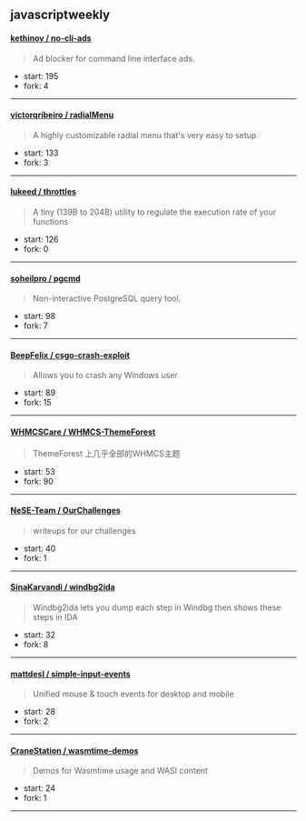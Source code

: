 ## javascriptweekly

#### [kethinov / no-cli-ads](https://github.com/kethinov/no-cli-ads)

> Ad blocker for command line interface ads.

+ start: 195
+ fork: 4

----


#### [victorqribeiro / radialMenu](https://github.com/victorqribeiro/radialMenu)

> A highly customizable radial menu that's very easy to setup.

+ start: 133
+ fork: 3

----


#### [lukeed / throttles](https://github.com/lukeed/throttles)

> A tiny (139B to 204B) utility to regulate the execution rate of your functions

+ start: 126
+ fork: 0

----


#### [soheilpro / pgcmd](https://github.com/soheilpro/pgcmd)

> Non-interactive PostgreSQL query tool.

+ start: 98
+ fork: 7

----


#### [BeepFelix / csgo-crash-exploit](https://github.com/BeepFelix/csgo-crash-exploit)

> Allows you to crash any Windows user

+ start: 89
+ fork: 15

----


#### [WHMCSCare / WHMCS-ThemeForest](https://github.com/WHMCSCare/WHMCS-ThemeForest)

> ThemeForest 上几乎全部的WHMCS主题

+ start: 53
+ fork: 90

----


#### [NeSE-Team / OurChallenges](https://github.com/NeSE-Team/OurChallenges)

> writeups for our challenges

+ start: 40
+ fork: 1

----


#### [SinaKarvandi / windbg2ida](https://github.com/SinaKarvandi/windbg2ida)

> Windbg2ida lets you dump each step in Windbg then shows these steps in IDA

+ start: 32
+ fork: 8

----


#### [mattdesl / simple-input-events](https://github.com/mattdesl/simple-input-events)

> Unified mouse & touch events for desktop and mobile

+ start: 28
+ fork: 2

----


#### [CraneStation / wasmtime-demos](https://github.com/CraneStation/wasmtime-demos)

> Demos for Wasmtime usage and WASI content

+ start: 24
+ fork: 1

----

